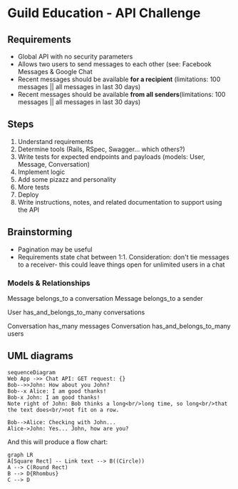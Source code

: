 # Guild Education - API Challenge


## Requirements
- Global API with no security parameters 
- Allows two users to send messages to each other (see: Facebook Messages & Google Chat
- Recent messages should be available **for a recipient**  (limitations: 100 messages || all messages in last 30 days)
- Recent messages should be available **from all senders**(limitations: 100 messages || all messages in last 30 days)


## Steps
1. Understand requirements
2. Determine tools (Rails, RSpec, Swagger... which others?)
3. Write tests for expected endpoints and payloads (models: User, Message, Conversation)
4. Implement logic
5. Add some pizazz and personality
6. More tests
7. Deploy
8. Write instructions, notes, and related documentation to support using the API

## Brainstorming

- Pagination may be useful
- Requirements state chat between 1:1. Consideration: don't tie messages to a receiver- this could leave things open for unlimited users in a chat

### Models & Relationships
Message belongs_to a conversation
Message belongs_to a sender

User has_and_belongs_to_many conversations

Conversation has_many messages
Conversation has_and_belongs_to_many users

## UML diagrams

```mermaid
sequenceDiagram
Web App ->> Chat API: GET request: {}
Bob-->>John: How about you John?
Bob--x Alice: I am good thanks!
Bob-x John: I am good thanks!
Note right of John: Bob thinks a long<br/>long time, so long<br/>that the text does<br/>not fit on a row.

Bob-->Alice: Checking with John...
Alice->John: Yes... John, how are you?
```

And this will produce a flow chart:

```mermaid
graph LR
A[Square Rect] -- Link text --> B((Circle))
A --> C(Round Rect)
B --> D{Rhombus}
C --> D
```
